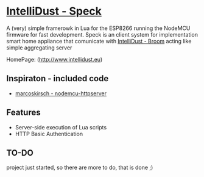 # [IntelliDust - Speck](https://github.com/IntelliDust/speck)
A (very) simple framerowk in Lua for the ESP8266 running the NodeMCU firmware for fast development.
Speck is an client system for implementation smart home appliance that comunicate with [IntelliDust - Broom](https://github.com/IntelliDust/broom) acting like simple aggregating server

HomePage: (http://www.intellidust.eu)

## Inspiraton - included code
* [marcoskirsch - nodemcu-httpserver](https://raw.githubusercontent.com/marcoskirsch/nodemcu-httpserver/)

## Features

* Server-side execution of Lua scripts
* HTTP Basic Authentication

## TO-DO
project just started, so there are more to do, that is done ;)
